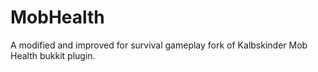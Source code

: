 # MobHealth
A modified and improved for survival gameplay fork of Kalbskinder Mob Health bukkit plugin.

